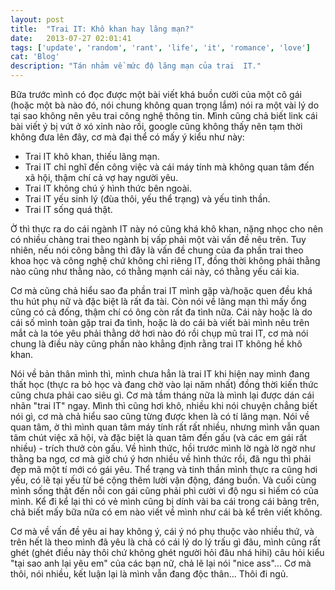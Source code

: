 ```yaml
---
layout: post
title:  "Trai IT: Khô khan hay lãng mạn?"
date:   2013-07-27 02:01:41
tags: ['update', 'random', 'rant', 'life', 'it', 'romance', 'love']
cat: 'Blog'
description: "Tán nhảm về mức độ lãng mạn của trai  IT."
---
```


Bữa trước mình có đọc được một bài viết khá buồn cười của một cô gái (hoặc một bà 
nào đó, nói chung không quan trọng lắm) nói ra một vài lý do tại sao không nên yêu 
trai công nghệ thông tin. Mình cũng chả biết link cái bài viết ý bị vứt ở xó xỉnh nào rồi, 
google cũng không thấy nên tạm thời không đưa lên đây, cơ mà đại thể có mấy ý kiểu như này:

* Trai IT khô khan, thiếu lãng mạn.
* Trai IT chỉ nghĩ đến công việc và cái máy tính mà không quan tâm đến xã hội, thậm chí cả vợ hay người yêu.
* Trai IT không chú ý hình thức bên ngoài.
* Trai IT yếu sinh lý (đùa thôi, yếu thể trạng) và yếu tinh thần.
* Trai IT sống quá thật.

Ờ thì thực ra do cái ngành IT này nó cũng khá khô khan, nặng nhọc cho nên có nhiều chàng trai 
theo ngành bị vấp phải một vài vấn đề nêu trên. Tuy nhiên, nếu nói công bằng thì đây là vấn đề chung 
của đa phần trai theo khoa học và công nghệ chứ không chỉ riêng IT, đồng thời không phải thằng nào 
cũng như thằng nào, có thằng mạnh cái này, có thằng yếu cái kia.

Cơ mà cũng chả hiểu sao đa phần trai IT mình gặp và/hoặc quen đều khá thu hút phụ nữ và đặc biệt 
là rất đa tài. Còn nói về lãng mạn thì mấy ổng cũng có cả đống, thậm chí có ông còn rất đa tình nữa. 
Cái này hoặc là do cái số mình toàn gặp trai đa tình, hoặc là do cái bà viết bài mình nêu trên mắt cà la tóe 
yêu phải thằng dở hơi nào đó rồi chụp mũ trai IT, cơ mà nói chung là điều này cũng phần nào khẳng định rằng 
trai IT không hề khô khan.

Nói về bản thân mình thì, mình chưa hẳn là trai IT khi hiện nay mình đang thất học (thực ra bỏ học và đang chờ 
vào lại năm nhất) đồng thời kiến thức cũng chưa phải cao siêu gì. Cơ mà tầm tháng nữa là mình lại được dán 
cái nhãn "trai IT" ngay. Mình thì cũng hơi khô, nhiều khi nói chuyện chẳng biết nói gì, cơ mà chả hiểu sao 
cũng từng được khen là có tí lãng mạn. Nói về quan tâm, ờ thì mình quan tâm máy tính rất rất nhiều, nhưng mình 
vẫn quan tâm chút việc xã hội, và đặc biệt là quan tâm đến gấu (và các em gái rất nhiều) - trích thưở còn gấu. 
Về hình thức, hồi trước mình lờ ngà lờ ngờ như thằng ba ngơ, cơ mà giờ chú ý hơn nhiều về hình thức rồi, 
đã ngu thì phải đẹp mã một tí mới có gái yêu. Thể trạng và tinh thần mình thực ra cũng hơi yếu, có lẽ tại yếu từ bé 
cộng thêm lười vận động, đáng buồn. Và cuối cùng mình sống thật đến nỗi con gái cũng phải phì cười vì độ ngu si hiếm 
có của mình. Kể đi kể lại thì có vẻ mình cũng bị dính vài ba cái trong cái bảng trên, chả biết mấy bữa nữa 
có em nào viết về mình như cái bà kể trên viết không.

Cơ mà về vấn đề yêu ai hay không ý, cái ý nó phụ thuộc vào nhiều thứ, và trên hết là theo mình đã yêu là chả có 
cái lý do lý trấu gì đâu, mình cũng rất ghét (ghét điều này thôi chứ không ghét người hỏi đâu nhá hihi) câu hỏi kiểu 
"tại sao anh lại yêu em" của các bạn nữ, chả lẽ lại nói "nice ass"... Cơ mà thôi, nói nhiều, kết luận lại là mình 
vẫn đang độc thân... Thôi đi ngủ.
